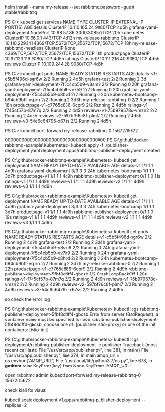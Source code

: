 helm install --name my-release  --set rabbitmq.password=guest stable/rabbitmq

PS C:\> kubectl get services
NAME                           TYPE        CLUSTER-IP       EXTERNAL-IP   PORT(S)                                 AGE
details                        ClusterIP   10.110.165.24    <none>        9080/TCP                                4d5h
grafana-yaml-deployment        NodePort    10.98.52.86      <none>        3000:30857/TCP                          20h
kubernetes                     ClusterIP   10.96.0.1        <none>        443/TCP                                 4d12h
my-release-rabbitmq            ClusterIP   10.110.229.141   <none>        4369/TCP,5672/TCP,25672/TCP,15672/TCP   18h
my-release-rabbitmq-headless   ClusterIP   None             <none>        4369/TCP,5672/TCP,25672/TCP,15672/TCP   18h
productpage                    ClusterIP   10.97.123.119    <none>        9080/TCP                                4d5h
ratings                        ClusterIP   10.111.216.40    <none>        9080/TCP                                4d5h
reviews                        ClusterIP   10.109.244.28    <none>        9080/TCP                                4d5h

PS C:\> kubectl get pods
NAME                                       READY   STATUS    RESTARTS   AGE
details-v1-c5b5f496d-sgr6w                 2/2     Running   2          4d5h
grafana-test                               2/2     Running   2          3d
grafana-yaml-deployment-7f5c4cb5b9-v8sm9   2/2     Running   0          20h
grafana-yaml-deployment-7f5c4cb5b9-vv7h9   2/2     Running   0          20h
grafana-yaml-deployment-7f5c4cb5b9-x8hkd   2/2     Running   0          20h
kubernetes-bootcamp-b94cb9bff-vsprh        2/2     Running   2          3d3h
my-release-rabbitmq-0                      2/2     Running   1          18h
productpage-v1-c7765c886-6cpr9             2/2     Running   2          4d5h
ratings-v1-f745cf57b-87m7q                 2/2     Running   2          4d5h
reviews-v1-75b979578c-vmzn2                2/2     Running   2          4d5h
reviews-v2-597bf96c8f-plml7                2/2     Running   2          4d5h
reviews-v3-54c6c64795-x67ss                2/2     Running   2          4d5h

PS C:\> kubectl port-forward my-release-rabbitmq-0 15672:15672


0000000000000000000000000000000000000
PS C:\github\docker-rabbitmq-example\Kubernetes> kubectl apply -f .\publisher-deployment.yaml
deployment.apps/rabbitmq-publisher-deployment created

PS C:\github\docker-rabbitmq-example\Kubernetes> kubectl get deployment
NAME                            READY   UP-TO-DATE   AVAILABLE   AGE
details-v1                      1/1     1            1           4d9h
grafana-yaml-deployment         3/3     3            3           24h
kubernetes-bootcamp             1/1     1            1           3d7h
productpage-v1                  1/1     1            1           4d9h
rabbitmq-publisher-deployment   0/1     1            0           11s
ratings-v1                      1/1     1            1           4d9h
reviews-v1                      1/1     1            1           4d9h
reviews-v2                      1/1     1            1           4d9h
reviews-v3                      1/1     1            1           4d9h

PS C:\github\docker-rabbitmq-example\Kubernetes> kubectl get deployment
NAME                            READY   UP-TO-DATE   AVAILABLE   AGE
details-v1                      1/1     1            1           4d9h
grafana-yaml-deployment         3/3     3            3           24h
kubernetes-bootcamp             1/1     1            1           3d7h
productpage-v1                  1/1     1            1           4d9h
rabbitmq-publisher-deployment   0/1     1            0           19s
ratings-v1                      1/1     1            1           4d9h
reviews-v1                      1/1     1            1           4d9h
reviews-v2                      1/1     1            1           4d9h
reviews-v3                      1/1     1            1           4d9h

PS C:\github\docker-rabbitmq-example\Kubernetes> kubectl get pods
NAME                                             READY   STATUS             RESTARTS   AGE
details-v1-c5b5f496d-sgr6w                       2/2     Running            2          4d9h
grafana-test                                     2/2     Running            2          3d4h
grafana-yaml-deployment-7f5c4cb5b9-v8sm9         2/2     Running            0          24h
grafana-yaml-deployment-7f5c4cb5b9-vv7h9         2/2     Running            0          24h
grafana-yaml-deployment-7f5c4cb5b9-x8hkd         2/2     Running            0          24h
kubernetes-bootcamp-b94cb9bff-vsprh              2/2     Running            2          3d7h
my-release-rabbitmq-0                            2/2     Running            1          22h
productpage-v1-c7765c886-6cpr9                   2/2     Running            2          4d9h
rabbitmq-publisher-deployment-5fbf8ddff4-gbcsb   1/2     CrashLoopBackOff   1          28s
ratings-v1-f745cf57b-87m7q                       2/2     Running            2          4d9h
reviews-v1-75b979578c-vmzn2                      2/2     Running            2          4d9h
reviews-v2-597bf96c8f-plml7                      2/2     Running            2          4d9h
reviews-v3-54c6c64795-x67ss                      2/2     Running            2          4d9h

so check the error log

PS C:\github\docker-rabbitmq-example\Kubernetes> kubectl logs rabbitmq-publisher-deployment-5fbf8ddff4-gbcsb
Error from server (BadRequest): a container name must be specified for pod rabbitmq-publisher-deployment-5fbf8ddff4-gbcsb, choose one of: [publisher istio-proxy] or one of the init containers: [istio-init]

PS C:\github\docker-rabbitmq-example\Kubernetes> kubectl logs deployment/rabbitmq-publisher-deployment -c publisher
Traceback (most recent call last):
  File "/usr/src/app/publisher.py", line 381, in <module>
    main()
  File "/usr/src/app/publisher.py", line 374, in main
    amqp_url = os.environ['AMQP_URL']
  File "/usr/local/lib/python3.7/os.py", line 678, in __getitem__
    raise KeyError(key) from None
KeyError: 'AMQP_URL'

open rabbitmq admin
kubectl port-forward my-release-rabbitmq-0 15672:15672

check kiali for visual

kubectl scale deployment.v1.apps/rabbitmq-publisher-deployment --replicas=2

